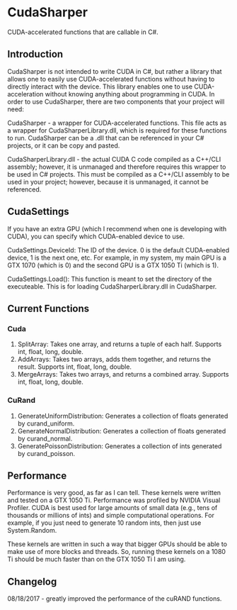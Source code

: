 # CudaSharper
CUDA-accelerated functions that are callable in C#.

## Introduction

CudaSharper is not intended to write CUDA in C#, but rather a library that allows one to easily use CUDA-accelerated functions without having to directly interact with the device. This library enables one to use CUDA-acceleration without knowing anything about programming in CUDA. In order to use CudaSharper, there are two components that your project will need:

CudaSharper - a wrapper for CUDA-accelerated functions. This file acts as a wrapper for CudaSharperLibrary.dll, which is required for these functions to run. CudaSharper can be a .dll that can be referenced in your C# projects, or it can be copy and pasted.

CudaSharperLibrary.dll - the actual CUDA C code compiled as a C++/CLI assembly; however, it is unmanaged and therefore requires this wrapper to be used in C# projects. This must be compiled as a C++/CLI assembly to be used in your project; however, because it is unmanaged, it cannot be referenced.

## CudaSettings

If you have an extra GPU (which I recommend when one is developing with CUDA), you can specify which CUDA-enabled device to use.

CudaSettings.DeviceId: The ID of the device. 0 is the default CUDA-enabled device, 1 is the next one, etc. For example, in my system, my main GPU is a GTX 1070 (which is 0) and the second GPU is a GTX 1050 Ti (which is 1).

CudaSettings.Load(): This function is meant to set the directory of the executeable. This is for loading CudaSharperLibrary.dll in CudaSharper.

## Current Functions

### Cuda
1. SplitArray: Takes one array, and returns a tuple of each half. Supports int, float, long, double.
2. AddArrays: Takes two arrays, adds them together, and returns the result. Supports int, float, long, double.
3. MergeArrays: Takes two arrays, and returns a combined array. Supports int, float, long, double.

### CuRand
1. GenerateUniformDistribution: Generates a collection of floats generated by curand_uniform.
2. GenerateNormalDistribution: Generates a collection of floats generated by curand_normal.
3. GeneratePoissonDistribution: Generates a collection of ints generated by curand_poisson.

## Performance

Performance is very good, as far as I can tell. These kernels were written and tested on a GTX 1050 Ti. Performance was profiled by NVIDIA Visual Profiler. CUDA is best used for large amounts of small data (e.g., tens of thousands or millions of ints) and simple computational operations. For example, if you just need to generate 10 random ints, then just use System.Random.

These kernels are written in such a way that bigger GPUs should be able to make use of more blocks and threads. So, running these kernels on a 1080 Ti should be much faster than on the GTX 1050 Ti I am using.

## Changelog
08/18/2017 - greatly improved the performance of the cuRAND functions.

